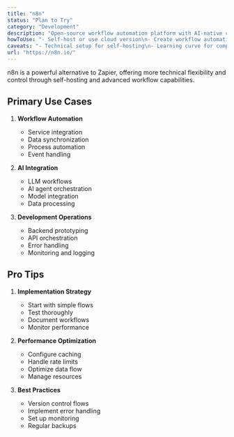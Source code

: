 ```yaml
---
title: "n8n"
status: "Plan to Try"
category: "Development"
description: "Open-source workflow automation platform with AI-native capabilities, offering secure self-hosting and advanced integrations for technical teams"
howToUse: "- Self-host or use cloud version\n- Create workflow automations\n- Connect various services\n- Add AI capabilities\n- Monitor and manage flows"
caveats: "- Technical setup for self-hosting\n- Learning curve for complex flows\n- Some features need paid plan\n- Resource requirements"
url: "https://n8n.io/"
---
```


n8n is a powerful alternative to Zapier, offering more technical flexibility and control through self-hosting and advanced workflow capabilities.

## Primary Use Cases

1. **Workflow Automation**
   - Service integration
   - Data synchronization
   - Process automation
   - Event handling

2. **AI Integration**
   - LLM workflows
   - AI agent orchestration
   - Model integration
   - Data processing

3. **Development Operations**
   - Backend prototyping
   - API orchestration
   - Error handling
   - Monitoring and logging

## Pro Tips

1. **Implementation Strategy**
   - Start with simple flows
   - Test thoroughly
   - Document workflows
   - Monitor performance

2. **Performance Optimization**
   - Configure caching
   - Handle rate limits
   - Optimize data flow
   - Manage resources

3. **Best Practices**
   - Version control flows
   - Implement error handling
   - Set up monitoring
   - Regular backups 